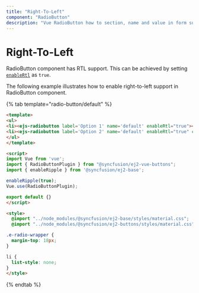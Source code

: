 ```yaml
---
title: "Right-To-Left"
component: "RadioButton"
description: "Vue RadioButton how to section, name and value in form submit, customize RadioButton appearance."
---
```


# Right-To-Left

RadioButton component has RTL support. This can be achieved by setting [`enableRtl`](../../api/radio-button#enablertl) as `true`.

The following example illustrates how to enable right-to-left support in RadioButton component.

{% tab template="radio-button/default" %}

```html
<template>
<ul>
<li><ejs-radiobutton label='Option 1' name='default' enableRtl="true"></ejs-radiobutton></li>
<li><ejs-radiobutton label='Option 2' name='default' enableRtl="true" checked=true></ejs-radiobutton></li>
</ul>
</template>

<script>
import Vue from 'vue';
import { RadioButtonPlugin } from "@syncfusion/ej2-vue-buttons";
import { enableRipple } from '@syncfusion/ej2-base';

enableRipple(true);
Vue.use(RadioButtonPlugin);

export default {}
</script>

<style>
  @import "../node_modules/@syncfusion/ej2-base/styles/material.css";
  @import "../node_modules/@syncfusion/ej2-buttons/styles/material.css";

.e-radio-wrapper {
  margin-top: 18px;
}

li {
  list-style: none;
}
</style>
```

{% endtab %}
